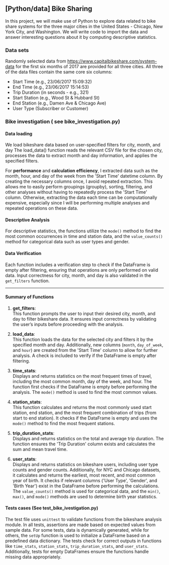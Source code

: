 ## [Python/data] Bike Sharing

In this project, we will make use of Python to explore data related to bike share systems for the three major cities in the United States - Chicago, New York City, and Washington.
We will write code to import the data and answer interesting questions about it by computing descriptive statistics.

### Data sets

Randomly selected data from https://www.capitalbikeshare.com/system-data for the first six months of 2017 are provided for all three cities. All three of the data files contain the same core six columns:

- Start Time (e.g., 23/06/2017 15:09:32)
- End Time (e.g., 23/06/2017 15:14:53)
- Trip Duration (in seconds - e.g., 321)
- Start Station (e.g., Wood St & Hubbard St)
- End Station (e.g., Damen Ave & Chicago Ave)
- User Type (Subscriber or Customer)


### Bike investigation ( see bike_investigation.py)
#### Data loading
We load bikeshare data based on user-specified filters for city, month, and day
The load_data() function reads the relevant CSV file for the chosen city, processes the data to extract month and day information, and applies the specified filters. 

For **performance** and **calculation efficiency**, I extracted data such as the month, hour, and day of the week from the 'Start Time' datetime column. By creating the necessary columns once, I avoid repeated extraction. This allows me to easily perform groupings (groupby), sorting, filtering, and other analyses without having to repeatedly process the 'Start Time' column. Otherwise, extracting the data each time can be computationally expensive, especially since I will be performing multiple analyses and repeated operations on these data.

#### Descriptive Analysis
For descriptive statistics, the functions utilize the `mode()` method to find the most common occurrences in time and station data, and the `value_counts()` method for categorical data such as user types and gender.

#### Data Verification
Each function includes a verification step to check if the DataFrame is empty after filtering, ensuring that operations are only performed on valid data. Input correctness for city, month, and day is also validated in the `get_filters` function.

---



#### Summary of Functions

1. **get_filters**:  
   This function prompts the user to input their desired city, month, and day to filter bikeshare data. It ensures input correctness by validating the user’s inputs before proceeding with the analysis.

2. **load_data**:  
   This function loads the data for the selected city and filters it by the specified month and day. Additionally, new columns (`month`, `day_of_week`, and `hour`) are created from the 'Start Time' column to allow for further analysis. A check is included to verify if the DataFrame is empty after filtering.

3. **time_stats**:  
   Displays and returns statistics on the most frequent times of travel, including the most common month, day of the week, and hour. The function first checks if the DataFrame is empty before performing the analysis. The `mode()` method is used to find the most common values.

4. **station_stats**:  
   This function calculates and returns the most commonly used start station, end station, and the most frequent combination of trips (from start to end station). It checks if the DataFrame is empty and uses the `mode()` method to find the most frequent stations.

5. **trip_duration_stats**:  
   Displays and returns statistics on the total and average trip duration. The function ensures the 'Trip Duration' column exists and calculates the sum and mean travel time.

6. **user_stats**:  
   Displays and returns statistics on bikeshare users, including user type counts and gender counts. Additionally, for NYC and Chicago datasets, it calculates and returns the earliest, most recent, and most common year of birth. It checks if relevant columns ('User Type', 'Gender', and 'Birth Year') exist in the DataFrame before performing the calculations. The `value_counts()` method is used for categorical data, and the `min()`, `max()`, and `mode()` methods are used to determine birth year statistics.

#### Tests cases (See test_bike_ivestigation.py)
The test file uses `unittest` to validate functions from the bikeshare analysis module. In all tests, assertions are made based on expected values from sample data. For some tests, data is dynamically generated, while for others, the `setUp` function is used to initialize a DataFrame based on a predefined data dictionary. The tests check for correct outputs in functions like `time_stats`, `station_stats`, `trip_duration_stats`, and `user_stats`. Additionally, tests for empty DataFrames ensure the functions handle missing data appropriately.

